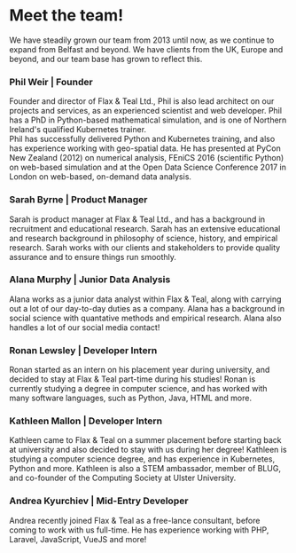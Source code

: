 # Meet the team!

We have steadily grown our team from 2013 until now, as we continue to expand from Belfast and beyond. We have clients from the UK, Europe and beyond, and our team base has grown to reflect this.

### Phil Weir | Founder

Founder and director of Flax &amp; Teal Ltd., Phil is also lead architect on our projects and services, as an experienced scientist and web developer. Phil has a PhD in Python-based mathematical simulation, and is one of Northern Ireland's qualified Kubernetes trainer.<br>
Phil has successfully delivered Python and Kubernetes training, and also has experience working with geo-spatial data.
He has presented at PyCon New Zealand (2012) on numerical analysis, FEniCS 2016 (scientific Python) on web-based simulation and at the Open Data Science Conference 2017 in London on web-based, on-demand data analysis.

### Sarah Byrne | Product Manager 

Sarah is product manager at Flax &amp; Teal Ltd., and has a background in recruitment and educational research. Sarah has an extensive educational and research background in philosophy of science, history, and empirical research.
Sarah works with our clients and stakeholders to provide quality assurance and to ensure things run smoothly. 

### Alana Murphy | Junior Data Analysis

Alana works as a junior data analyst within Flax &amp; Teal, along with carrying out a lot of our day-to-day duties as a company. Alana has a background in social science with quantative methods and empirical research.
Alana also handles a lot of our social media contact!

### Ronan Lewsley | Developer Intern

Ronan started as an intern on his placement year during university, and decided to stay at Flax &amp; Teal part-time during his studies! Ronan is currently studying a degree in computer science, and has worked with many software languages, such as Python,
Java, HTML and more.

### Kathleen Mallon | Developer Intern 

Kathleen came to Flax &amp; Teal on a summer placement before starting back at university and also decided to stay with us during her degree! Kathleen is studying a computer science degree, and has experience in Kubernetes, Python and more.
Kathleen is also a STEM ambassador, member of BLUG, and co-founder of the Computing Society at Ulster University. 

### Andrea Kyurchiev | Mid-Entry Developer 

Andrea recently joined Flax &amp; Teal as a free-lance consultant, before coming to work with us full-time. He has experience working with PHP, Laravel, JavaScript, VueJS and more! 

